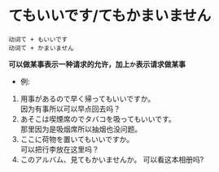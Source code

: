 # てもいいです/てもかまいません
```
动词て + もいいです
动词て + かまいません  
```
**可以做某事表示一种请求的允许，加上`か`表示请求做某事**
* 例:  
1. 用事があるので早く帰ってもいいですか。  
因为有事所以可以早点回去吗？
2. あそこは喫煙席のでタバコを吸ってもいいです。  
那里因为是吸烟席所以抽烟也没问题。
3. ここに荷物を置いてもいいですか。  
可以把行李放在这里吗？
4. このアルバム、見てもかいませんか。
可以看这本相册吗?